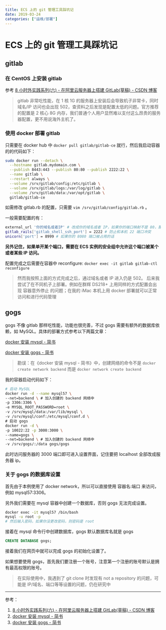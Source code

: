 ```yaml
---
title: ECS 上的 git 管理工具踩坑记
date: 2019-03-24
categories: ["运维/部署"]
---
```


# ECS 上的 git 管理工具踩坑记

## gitlab

### 在 CentOS 上安装 gitlab

参考 [8 小时外实践系列(六) - 在阿里云服务器上搭建 GitLab(草稿) - CSDN 博客](https://blog.csdn.net/caib1109/article/details/51756246)

> gitlab 非常吃性能，在 1 核 1G 的服务器上安装后会导致机子非常卡，同时域名/IP 访问也会出现 502，查资料之后发现是配置太低的问题。官方推荐的配置是 2 核心 8G 内存，我们普通个人用户显然难以支付这么昂贵的服务器配置，更不用说海外主机了。

### 使用 docker 部署 gitlab

只需要在 docker hub 中 `docker pull gitlab/gitlab-ce` 就行，然后我启动容器的的代码如下：

```bash
sudo docker run --detach \
  --hostname gitlab.mydomain.com \
  --publish 8443:443 --publish 80:80 --publish 2222:22 \
  --name gitlab \
  --restart always \
  --volume /srv/gitlab/config:/etc/gitlab \
  --volume /srv/gitlab/logs:/var/log/gitlab \
  --volume /srv/gitlab/data:/var/opt/gitlab \
  gitlab/gitlab-ce
```

如需修改 gitlab.rb 的配置，只需要 `vim /srv/gitlab/config/gitlab.rb` 。

一般需要配置的有：

```bash
external_url '你的域名或者IP' # 改成你的域名或者 IP，如果你的端口映射不是 80，那也不能在这里加端口
gitlab_rails['gitlab_shell_ssh_port'] = 2222 # 防止和本机 22 端口冲突
unicorn['port'] = 8999 # 如果你的 8080 端口被占用的话
```

**另外记住，如果单开某个端口，需要在 ECS 实例的安全组中允许这个端口被某个或者某些 IP 访问。**

配置完成之后需要在容器中 reconfigure: `docker exec -it gitlab gitlab-ctl reconfigure`

> 然而我按照上面的方式完成之后，通过域名或者 IP 进入仍是 502。
> 后来我尝试了在不同机子上部署。例如在群辉 DS218+ 上用同样的方式配置会出现 容器意外停止 的问题；在我的 iMac 本机上用 docker 部署就可以正常访问和进行代码管理

## gogs

gogs 不像 gitlab 那样吃性能，功能也很完善，不过 gogs 需要有额外的数据库依赖，如 MySQL。具体的部署方式参考以下两篇文章：

[docker 安装 mysql - 简书](https://www.jianshu.com/p/5f5e419b5de8)

[docker 安装 gogs - 简书](https://www.jianshu.com/p/2a7acb07b352)

> 勘误：在《docker 安装 mysql - 简书》中，创建网络的命令不是 `docker create network backend` 而是 `docker network create backend`

我的容器启动代码如下：

```bash
# 启动 MySQL
docker run -d --name mysql57 \
--net=backend \ # 加入创建的 backend 网络中
-p 3306:3306 \
-e MYSQL_ROOT_PASSWORD=root \
-v /srv/mysql/data:/var/lib/mysql \
-v /srv/mysql/conf:/etc/mysql/conf.d \
# 启动 gogs
docker run -d \
-p 10022:22 -p 3000:3000 \
--name=gogs \
--net=backend \ # 加入创建的 backend 网络中
-v /srv/gogs/:/data gogs/gogs
```

此时访问服务器的 3000 端口即可进入设置界面，记住要把 localhost 全部改成服务器 ip。

### 关于 gogs 的数据库设置

首先由于本例使用了 docker network，所以可以直接使用 容器名:端口 来访问，例如 mysql57:3306。

另外我们需要在 mysql 容器中创建一个数据库，否则 gogs 无法完成设置。

```bash
docker exec -it mysql57 /bin/bash
mysql -u root -p
# 然后输入密码，如果你没更改密码，则密码是 root
```

接着在 mysql 命令行中创建数据库，gogs 默认数据库名就是 gogs

```sql
CREATE DATABASE gogs;
```

接着我们在网页中就可以完成 gogs 的初始化设置了。

如果想要使用 gogs，首先我们要注册一个账号，注意第一个注册的账号默认是拥有最高权限的账号。

> 在实际使用中，我遇到了 git clone 时发现有 not a repository 的问题，可能是 IP/域名、端口等等设置的问题，仍在研究中

---

参考：

1. [8 小时外实践系列(六) - 在阿里云服务器上搭建 GitLab(草稿) - CSDN 博客](https://blog.csdn.net/caib1109/article/details/51756246)
2. [docker 安装 mysql - 简书](https://www.jianshu.com/p/5f5e419b5de8)
3. [docker 安装 gogs - 简书](https://www.jianshu.com/p/2a7acb07b352)
